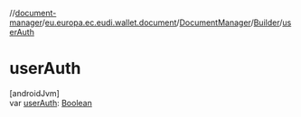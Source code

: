 //[document-manager](../../../../index.md)/[eu.europa.ec.eudi.wallet.document](../../index.md)/[DocumentManager](../index.md)/[Builder](index.md)/[userAuth](user-auth.md)

# userAuth

[androidJvm]\
var [userAuth](user-auth.md): [Boolean](https://kotlinlang.org/api/latest/jvm/stdlib/kotlin/-boolean/index.html)
